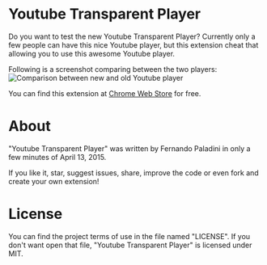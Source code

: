 Youtube Transparent Player
==================

Do you want to test the new Youtube Transparent Player? Currently only a few people can have this nice Youtube player, but this extension cheat that allowing you to use this awesome Youtube player.

Following is a screenshot comparing between the two players:
![Comparison between new and old Youtube player](http://3.bp.blogspot.com/-n8qQ5Df14tU/VSmMSc11ghI/AAAAAAACCOM/Nv_bFypknjE/s1600/youtube-new-player-ui-3.png)

You can find this extension at [Chrome Web Store](https://chrome.google.com/webstore/category/apps) for free.

About
==================
"Youtube Transparent Player" was written by Fernando Paladini in only a few minutes of April 13, 2015. 

If you like it, star, suggest issues, share, improve the code or even fork and create your own extension!

License
==================
You can find the project terms of use in the file named "LICENSE". If you don't want open that file, "Youtube Transparent Player" is licensed under MIT.




